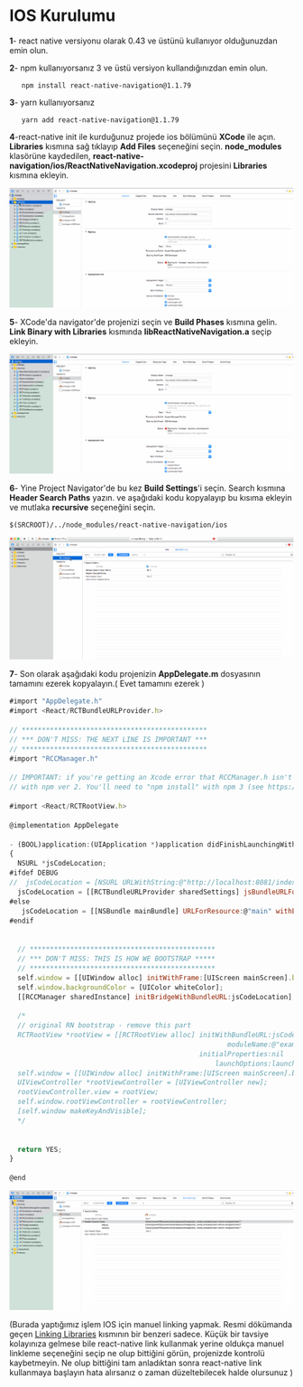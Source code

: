 # IOS Kurulumu

**1**- react native versiyonu olarak 0.43 ve üstünü kullanıyor olduğunuzdan emin olun.

**2**- npm kullanıyorsanız 3 ve üstü versiyon kullandığınızdan emin olun.

```
   npm install react-native-navigation@1.1.79
```

**3**- yarn kullanıyorsanız

```
   yarn add react-native-navigation@1.1.79
```

**4**-react-native init ile kurduğunuz projede ios bölümünü **XCode** ile açın. **Libraries** kısmına sağ tıklayıp **Add Files** seçeneğini seçin. **node\_modules** klasörüne kaydedilen, **react-native-navigation/ios/ReactNativeNavigation.xcodeproj**  projesini **Libraries** kısmına ekleyin.

![](/assets/rnn-ios-1.gif)

**5**- XCode'da navigator'de projenizi seçin ve **Build Phases** kısmına gelin. **Link Binary with Libraries** kısmında **libReactNativeNavigation.a** seçip ekleyin.

![](/assets/rnn-ios-2.gif)

**6**- Yine Project Navigator'de bu kez **Build Settings**'i seçin. Search kısmına **Header Search Paths** yazın. ve aşağıdaki kodu kopyalayıp bu kısıma ekleyin ve mutlaka **recursive** seçeneğini seçin.

```
$(SRCROOT)/../node_modules/react-native-navigation/ios
```

![](/assets/rnn-ios-7.gif)

**7**- Son olarak aşağıdaki kodu projenizin **AppDelegate.m** dosyasının tamamını ezerek kopyalayın.\( Evet tamamını ezerek \)

```js
#import "AppDelegate.h"
#import <React/RCTBundleURLProvider.h>

// **********************************************
// *** DON'T MISS: THE NEXT LINE IS IMPORTANT ***
// **********************************************
#import "RCCManager.h"

// IMPORTANT: if you're getting an Xcode error that RCCManager.h isn't found, you've probably ran "npm install"
// with npm ver 2. You'll need to "npm install" with npm 3 (see https://github.com/wix/react-native-navigation/issues/1)

#import <React/RCTRootView.h>

@implementation AppDelegate

- (BOOL)application:(UIApplication *)application didFinishLaunchingWithOptions:(NSDictionary *)launchOptions
{
  NSURL *jsCodeLocation;
#ifdef DEBUG
//  jsCodeLocation = [NSURL URLWithString:@"http://localhost:8081/index.ios.bundle?platform=ios&dev=true"];
  jsCodeLocation = [[RCTBundleURLProvider sharedSettings] jsBundleURLForBundleRoot:@"index.ios" fallbackResource:nil];
#else
   jsCodeLocation = [[NSBundle mainBundle] URLForResource:@"main" withExtension:@"jsbundle"];
#endif


  // **********************************************
  // *** DON'T MISS: THIS IS HOW WE BOOTSTRAP *****
  // **********************************************
  self.window = [[UIWindow alloc] initWithFrame:[UIScreen mainScreen].bounds];
  self.window.backgroundColor = [UIColor whiteColor];
  [[RCCManager sharedInstance] initBridgeWithBundleURL:jsCodeLocation];

  /*
  // original RN bootstrap - remove this part
  RCTRootView *rootView = [[RCTRootView alloc] initWithBundleURL:jsCodeLocation
                                                      moduleName:@"example"
                                               initialProperties:nil
                                                   launchOptions:launchOptions];
  self.window = [[UIWindow alloc] initWithFrame:[UIScreen mainScreen].bounds];
  UIViewController *rootViewController = [UIViewController new];
  rootViewController.view = rootView;
  self.window.rootViewController = rootViewController;
  [self.window makeKeyAndVisible];
  */


  return YES;
}

@end
```

![](/assets/rnn-ios-4.gif)

\(Burada yaptığımız işlem IOS için manuel linking yapmak. Resmi dökümanda geçen [Linking Libraries](https://facebook.github.io/react-native/docs/linking-libraries-ios.html#step-3) kısmının bir benzeri sadece. Küçük bir tavsiye kolayınıza gelmese bile react-native link kullanmak yerine oldukça manuel linkleme seçeneğini seçip ne olup bittiğini görün, projenizde kontrolü kaybetmeyin. Ne olup bittiğini tam anladıktan sonra react-native link kullanmaya başlayın hata alırsanız o zaman düzeltebilecek halde olursunuz \)

